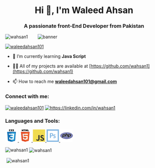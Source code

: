 <h1 align="center">Hi 👋, I'm Waleed Ahsan</h1>
<h3 align="center">A passionate front-End Developer from Pakistan</h3>

<img src="https://user-images.githubusercontent.com/55389276/140866485-8fb1c876-9a8f-4d6a-98dc-08c4981eaf70.gif" alt="banner" align="right" width="400px">

<p align="left"> <img src="https://komarev.com/ghpvc/?username=wahsan1&label=Profile%20views&color=0e75b6&style=flat" alt="wahsan1" /> </p>

<p align="left"> <a href="https://twitter.com/waleedahsan101" target="blank"><img src="https://img.shields.io/twitter/follow/waleedahsan101?logo=twitter&style=for-the-badge" alt="waleedahsan101" /></a> </p>

- 🌱 I’m currently learning **Java Script**

- 👨‍💻 All of my projects are available at [https://github.com/wahsan1](https://github.com/wahsan1)

- 📫 How to reach me **waleedahsan101@gmail.com**

<h3 align="left">Connect with me:</h3>
<p align="left">
<a href="https://twitter.com/waleedahsan101" target="blank"><img align="center" src="https://raw.githubusercontent.com/rahuldkjain/github-profile-readme-generator/master/src/images/icons/Social/twitter.svg" alt="waleedahsan101" height="30" width="40" /></a>
<a href="https://linkedin.com/in/https://linkedin.com/in/wahsan1" target="blank"><img align="center" src="https://raw.githubusercontent.com/rahuldkjain/github-profile-readme-generator/master/src/images/icons/Social/linked-in-alt.svg" alt="https://linkedin.com/in/wahsan1" height="30" width="40" /></a>
</p>

<h3 align="left">Languages and Tools:</h3>
<p align="left"> <a href="https://www.w3schools.com/css/" target="_blank" rel="noreferrer"> <img src="https://raw.githubusercontent.com/devicons/devicon/master/icons/css3/css3-original-wordmark.svg" alt="css3" width="40" height="40"/> </a> <a href="https://www.w3.org/html/" target="_blank" rel="noreferrer"> <img src="https://raw.githubusercontent.com/devicons/devicon/master/icons/html5/html5-original-wordmark.svg" alt="html5" width="40" height="40"/> </a> <a href="https://developer.mozilla.org/en-US/docs/Web/JavaScript" target="_blank" rel="noreferrer"> <img src="https://raw.githubusercontent.com/devicons/devicon/master/icons/javascript/javascript-original.svg" alt="javascript" width="40" height="40"/> </a> <a href="https://www.photoshop.com/en" target="_blank" rel="noreferrer"> <img src="https://raw.githubusercontent.com/devicons/devicon/master/icons/photoshop/photoshop-line.svg" alt="photoshop" width="40" height="40"/> </a> <a href="https://www.php.net" target="_blank" rel="noreferrer"> <img src="https://raw.githubusercontent.com/devicons/devicon/master/icons/php/php-original.svg" alt="php" width="40" height="40"/> </a> </p>

<p><img align="left" src="https://github-readme-stats.vercel.app/api/top-langs?username=wahsan1&show_icons=true&locale=en&layout=compact" alt="wahsan1" /></p>

<p>&nbsp;<img align="center" src="https://github-readme-stats.vercel.app/api?username=wahsan1&show_icons=true&locale=en" alt="wahsan1" /></p>

<p>&nbsp;<img align="center" src="https://github-readme-streak-stats.herokuapp.com/?user=wahsan1&" alt="wahsan1" /></p>
